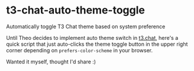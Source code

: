 # t3-chat-auto-theme-toggle
Automatically toggle T3 Chat theme based on system preference

Until Theo decides to implement auto theme switch in [t3.chat](https://t3.chat), here's a quick script that just auto-clicks the theme toggle button in the upper right corner depending on `prefers-color-scheme` in your browser.

Wanted it myself, thought I'd share :) 
